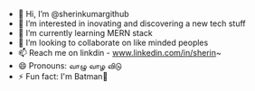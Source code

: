 - 👋 Hi, I’m @sherinkumargithub
- 👀 I’m interested in inovating and discovering a new tech stuff
- 🌱 I’m currently learning MERN stack
- 💞️ I’m looking to collaborate on like minded peoples
- 📫 Reach me on linkdin - www.linkedin.com/in/sherin~
- 😄 Pronouns: வாழு வாழ விடு
- ⚡ Fun fact: I'm Batman🦇

<!---
sherinkumargithub/sherinkumargithub is a ✨ special ✨ repository because its `README.md` (this file) appears on your GitHub profile.
You can click the Preview link to take a look at your changes.
--->
